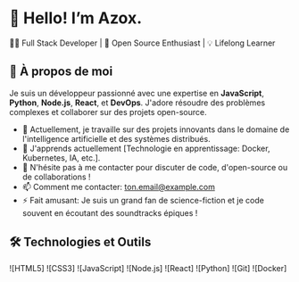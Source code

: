 # 👋 Hello! I’m Azox.

👨‍💻 Full Stack Developer | 🚀 Open Source Enthusiast | 💡 Lifelong Learner

## 🌟 À propos de moi

Je suis un développeur passionné avec une expertise en **JavaScript**, **Python**, **Node.js**, **React**, et **DevOps**. J'adore résoudre des problèmes complexes et collaborer sur des projets open-source.

- 🔭 Actuellement, je travaille sur des projets innovants dans le domaine de l'intelligence artificielle et des systèmes distribués.
- 🌱 J'apprends actuellement [Technologie en apprentissage: Docker, Kubernetes, IA, etc.].
- 💬 N'hésite pas à me contacter pour discuter de code, d'open-source ou de collaborations !
- 📫 Comment me contacter: [ton.email@example.com](mailto:ton.email@example.com)
- ⚡ Fait amusant: Je suis un grand fan de science-fiction et je code souvent en écoutant des soundtracks épiques !

## 🛠️ Technologies et Outils

![HTML5]
![CSS3]
![JavaScript]
![Node.js]
![React]
![Python]
![Git]
![Docker]

